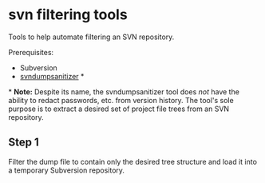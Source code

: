 # svn filtering tools
Tools to help automate filtering an SVN repository.


Prerequisites:

* Subversion
* [svndumpsanitizer](https://github.com/dsuni/svndumpsanitizer) *

\* **Note:** Despite its name, the svndumpsanitizer tool does *not* have the ability to redact passwords, etc.
    from version history. The tool's sole purpose is to extract a desired set of project file trees from an SVN repository.

## Step 1

Filter the dump file to contain only the desired tree structure and load it into a temporary Subversion
repository.
